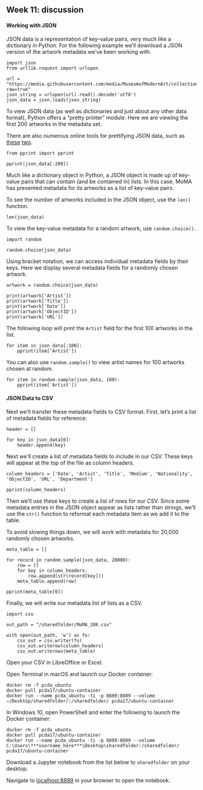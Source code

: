 ## Week 11: discussion

#### Working with JSON
JSON data is a representation of key-value pairs, very much like a dictionary in Python. For the following example we’ll download a JSON version of the artwork metadata we’ve been working with.

```python3
import json
from urllib.request import urlopen

url = "https://media.githubusercontent.com/media/MuseumofModernArt/collection/master/Artworks.json?raw=true"
json_string = urlopen(url).read().decode('utf8')
json_data = json.loads(json_string)
```
To view JSON data (as well as dictionaries and just about any other data format), Python offers a “pretty printer” module. Here we are viewing the first 200 artworks in the metadata set.

There are also numerous online tools for prettifying JSON data, such as [these](http://jsonviewer.stack.hu/) [two](http://json.parser.online.fr/beta/).

```python3
from pprint import pprint

pprint(json_data[:200])
```

Much like a dictionary object in Python, a JSON object is made up of key-value pairs that can contain (and be contained in) lists. In this case, MoMA has presented metadata for its artworks as a list of key-value pairs.

To see the number of artworks included in the JSON object, use the `len()` function.

```
len(json_data)
```

To view the key-value metadata for a random artwork, use `random.choice()`.

```
import random

random.choice(json_data)
```

Using bracket notation, we can access individual metadata fields by their keys. Here we display several metadata fields for a randomly chosen artwork.

```
artwork = random.choice(json_data)

print(artwork['Artist'])
print(artwork['Title'])
print(artwork['Date'])
print(artwork['ObjectID'])
print(artwork['URL'])
```

The following loop will print the `Artist` field for the first 100 artworks in the list.

```python3
for item in json_data[:100]:
    pprint(item['Artist'])
```

You can also use `random.sample()` to view artist names for 100 artworks chosen at random.

```
for item in random.sample(json_data, 100):
    pprint(item['Artist'])
```

#### JSON Data to CSV
Next we’ll transfer these metadata fields to CSV format. First, let’s print a list of metadata fields for reference:

```python3
header = []

for key in json_data[0]:
    header.append(key)
```

Next we'll create a list of metadata fields to include in our CSV. These keys will appear at the top of the file as column headers.

```
column_headers = ['Date', 'Artist', 'Title', 'Medium', 'Nationality', 'ObjectID', 'URL', 'Department']

pprint(column_headers)
```
Then we’ll use these keys to create a list of rows for our CSV. Since some metadata entries in the JSON object appear as lists rather than strings, we’ll use the `str()` function to reformat each metadata item as we add it to the table.

To avoid slowing things down, we will work with metadata for 20,000 randomly chosen artworks.

```python3
meta_table = []

for record in random.sample(json_data, 20000):
    row = []
    for key in column_headers:
        row.append(str(record[key]))
    meta_table.append(row)

pprint(meta_table[0])
```

Finally, we will write our metadata list of lists as a CSV.

```python3
import csv

out_path = "/sharedfolder/MoMA_20K.csv"

with open(out_path, 'w') as fo:
    csv_out = csv.writer(fo)
    csv_out.writerow(column_headers)
    csv_out.writerows(meta_table)
```

Open your CSV in LibreOffice or Excel.


Open Terminal in macOS and launch our Docker container:

```
docker rm -f pcda_ubuntu
docker pull pcda17/ubuntu-container
docker run --name pcda_ubuntu -ti -p 8889:8889 --volume ~/Desktop/sharedfolder/:/sharedfolder/ pcda17/ubuntu-container
```

In Windows 10, open PowerShell and enter the following to launch the Docker container:

```
docker rm -f pcda_ubuntu
docker pull pcda17/ubuntu-container
docker run --name pcda_ubuntu -ti -p 8889:8889 --volume C:\Users\***username_here***\Desktop\sharedfolder:/sharedfolder/ pcda17/ubuntu-container
```

Download a Jupyter notebook from the list below to `sharedfolder` on your desktop.


Navigate to [localhost:8889](localhost:8889) in your browser to open the notebook.
